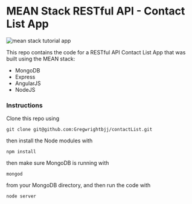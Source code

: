 # MEAN Stack RESTful API  - Contact List App

<img src="http://i288.photobucket.com/albums/ll175/michaelcheng429/meanstacktutorial_zpsu72ixs47.png" alt="mean stack tutorial app">

This repo contains the code for a RESTful API Contact List App that was built using the MEAN stack:

<ul>
<li>MongoDB</li>
<li>Express</li>
<li>AngularJS</li>
<li>NodeJS</li>
</ul>


<h3>Instructions</h3>

Clone this repo using 

    git clone git@github.com:Gregwrightbjj/contactList.git

then install the Node modules with

    npm install

then make sure MongoDB is running with

    mongod

from your MongoDB directory, and then run the code with 

    node server


